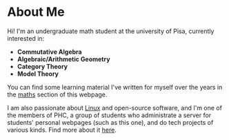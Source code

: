 # About Me

Hi! I'm an undergraduate math student at the university of Pisa, currently interested in:

- **Commutative Algebra**
- **Algebraic/Arithmetic Geometry**
- **Category Theory**
- **Model Theory**

You can find some learning material I've written for myself over the years in the [maths](maths) section of this webpage.

I am also passionate about [Linux](linux) and open-source software, and I'm one of the members of PHC, a group of students who administrate a server for students' personal webpages (such as this one), and do tech projects of various kinds. Find more about it [here](http://betti.dm.unipi.it/servizi/PHC.html).

